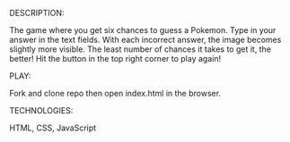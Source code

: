 
DESCRIPTION: 

The game where you get six chances to guess a Pokemon. Type in your answer in the text fields. With each incorrect answer, the image becomes slightly more visible. The least number of chances it takes to get it, the better! Hit the button in the top right corner to play again!

PLAY:

Fork and clone repo then open index.html in the browser.

TECHNOLOGIES: 

HTML, CSS, JavaScript

